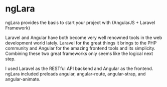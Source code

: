 ngLara
=====================

ngLara provides the basis to start your project with (AngularJS + Laravel Framework)

Laravel and Angular have both become very well renowned tools in the web development world lately. Laravel for the great things it brings to the PHP community and Angular for the amazing frontend tools and its simplicity. Combining these two great frameworks only seems like the logical next step.

I used Laravel as the RESTful API backend and Angular as the frontend. ngLara included preloads angular, angular-route, angular-strap, and angular-animate.

